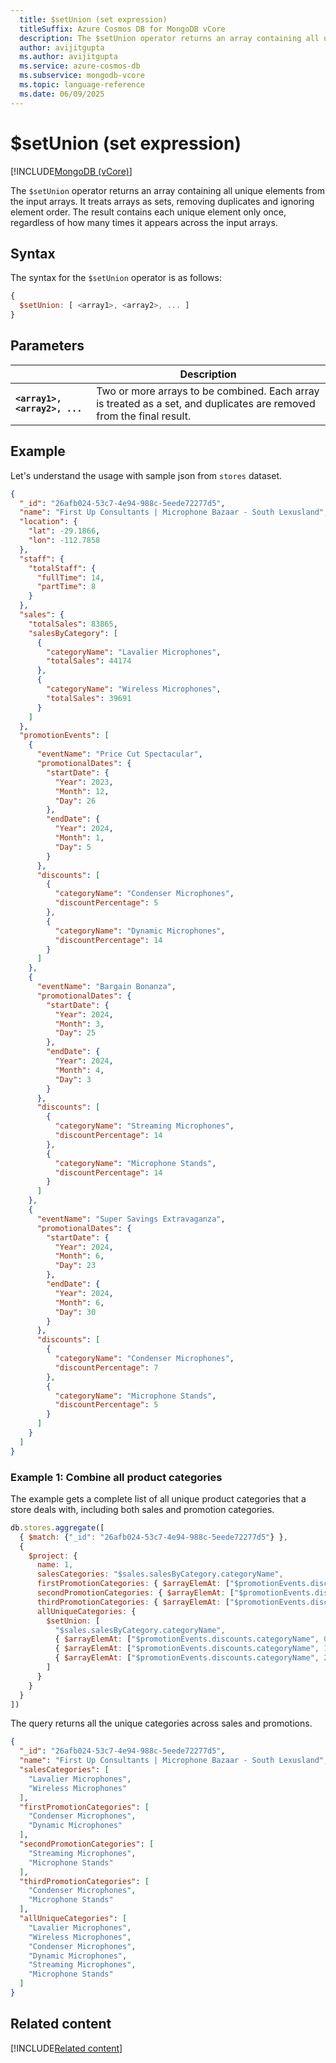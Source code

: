 ```yaml
---
  title: $setUnion (set expression)
  titleSuffix: Azure Cosmos DB for MongoDB vCore
  description: The $setUnion operator returns an array containing all unique elements from the input arrays.
  author: avijitgupta
  ms.author: avijitgupta
  ms.service: azure-cosmos-db
  ms.subservice: mongodb-vcore
  ms.topic: language-reference
  ms.date: 06/09/2025
---
```


# $setUnion (set expression)

[!INCLUDE[MongoDB (vCore)](~/reusable-content/ce-skilling/azure/includes/cosmos-db/includes/appliesto-mongodb-vcore.md)]

The `$setUnion` operator returns an array containing all unique elements from the input arrays. It treats arrays as sets, removing duplicates and ignoring element order. The result contains each unique element only once, regardless of how many times it appears across the input arrays.

## Syntax

The syntax for the `$setUnion` operator is as follows:

```javascript
{
  $setUnion: [ <array1>, <array2>, ... ]
}
```

## Parameters

| | Description |
| --- | --- |
| **`<array1>, <array2>, ...`** | Two or more arrays to be combined. Each array is treated as a set, and duplicates are removed from the final result. |

## Example

Let's understand the usage with sample json from `stores` dataset.

```json
{
  "_id": "26afb024-53c7-4e94-988c-5eede72277d5",
  "name": "First Up Consultants | Microphone Bazaar - South Lexusland",
  "location": {
    "lat": -29.1866,
    "lon": -112.7858
  },
  "staff": {
    "totalStaff": {
      "fullTime": 14,
      "partTime": 8
    }
  },
  "sales": {
    "totalSales": 83865,
    "salesByCategory": [
      {
        "categoryName": "Lavalier Microphones",
        "totalSales": 44174
      },
      {
        "categoryName": "Wireless Microphones",
        "totalSales": 39691
      }
    ]
  },
  "promotionEvents": [
    {
      "eventName": "Price Cut Spectacular",
      "promotionalDates": {
        "startDate": {
          "Year": 2023,
          "Month": 12,
          "Day": 26
        },
        "endDate": {
          "Year": 2024,
          "Month": 1,
          "Day": 5
        }
      },
      "discounts": [
        {
          "categoryName": "Condenser Microphones",
          "discountPercentage": 5
        },
        {
          "categoryName": "Dynamic Microphones",
          "discountPercentage": 14
        }
      ]
    },
    {
      "eventName": "Bargain Bonanza",
      "promotionalDates": {
        "startDate": {
          "Year": 2024,
          "Month": 3,
          "Day": 25
        },
        "endDate": {
          "Year": 2024,
          "Month": 4,
          "Day": 3
        }
      },
      "discounts": [
        {
          "categoryName": "Streaming Microphones",
          "discountPercentage": 14
        },
        {
          "categoryName": "Microphone Stands",
          "discountPercentage": 14
        }
      ]
    },
    {
      "eventName": "Super Savings Extravaganza",
      "promotionalDates": {
        "startDate": {
          "Year": 2024,
          "Month": 6,
          "Day": 23
        },
        "endDate": {
          "Year": 2024,
          "Month": 6,
          "Day": 30
        }
      },
      "discounts": [
        {
          "categoryName": "Condenser Microphones",
          "discountPercentage": 7
        },
        {
          "categoryName": "Microphone Stands",
          "discountPercentage": 5
        }
      ]
    }
  ]
}
```

### Example 1: Combine all product categories

The example gets a complete list of all unique product categories that a store deals with, including both sales and promotion categories.

```javascript
db.stores.aggregate([
  { $match: {"_id": "26afb024-53c7-4e94-988c-5eede72277d5"} },
  {
    $project: {
      name: 1,
      salesCategories: "$sales.salesByCategory.categoryName",
      firstPromotionCategories: { $arrayElemAt: ["$promotionEvents.discounts.categoryName", 0] },
      secondPromotionCategories: { $arrayElemAt: ["$promotionEvents.discounts.categoryName", 1] },
      thirdPromotionCategories: { $arrayElemAt: ["$promotionEvents.discounts.categoryName", 2] },
      allUniqueCategories: {
        $setUnion: [
          "$sales.salesByCategory.categoryName",
          { $arrayElemAt: ["$promotionEvents.discounts.categoryName", 0] },
          { $arrayElemAt: ["$promotionEvents.discounts.categoryName", 1] },
          { $arrayElemAt: ["$promotionEvents.discounts.categoryName", 2] }
        ]
      }
    }
  }
])
```

The query returns all the unique categories across sales and promotions.

```json
{
  "_id": "26afb024-53c7-4e94-988c-5eede72277d5",
  "name": "First Up Consultants | Microphone Bazaar - South Lexusland",
  "salesCategories": [
    "Lavalier Microphones",
    "Wireless Microphones"
  ],
  "firstPromotionCategories": [
    "Condenser Microphones",
    "Dynamic Microphones"
  ],
  "secondPromotionCategories": [
    "Streaming Microphones",
    "Microphone Stands"
  ],
  "thirdPromotionCategories": [
    "Condenser Microphones",
    "Microphone Stands"
  ],
  "allUniqueCategories": [
    "Lavalier Microphones",
    "Wireless Microphones",
    "Condenser Microphones",
    "Dynamic Microphones",
    "Streaming Microphones",
    "Microphone Stands"
  ]
}
```

## Related content

[!INCLUDE[Related content](../includes/related-content.md)]